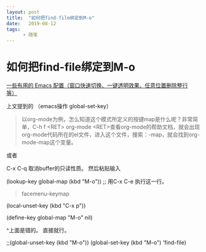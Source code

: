 ```yaml
---
layout: post
title:  "如何把find-file绑定到M-o"
date:   2019-08-12
tags:
      - 随笔
---
```


# 如何把find-file绑定到M-o


[一些有用的 Emacs
配置（窗口快速切换、一键透明效果、任意位置删除整行等）](https://www.cnblogs.com/yjie/p/4059145.html)   

上文提到的 （emacs操作 global-set-key）

> 以org-mode为例，怎么知道这个模式所定义的按键map是什么呢？非常简单，C-h
> f \<RET> org-mode
> \<RET>查看org-mode的帮助文档，就会出现org-mode代码所在的el文件，进入这个文件，搜索：-map，就会找到org-mode-map这个变量。

或者

C-x C-q 取消buffer的只读性质。 然后粘贴输入

(lookup-key global-map (kbd \"M-o\")) ;; 用C-x C-e 执行这一行。

> facemenu-keymap

(local-unset-key (kbd \"C-x p\"))

(define-key global-map \"M-o\" nil)

\^上面是错的。 直接就行。

;;(global-unset-key (kbd \"M-o\"))
(global-set-key (kbd \"M-o\") \'find-file)



